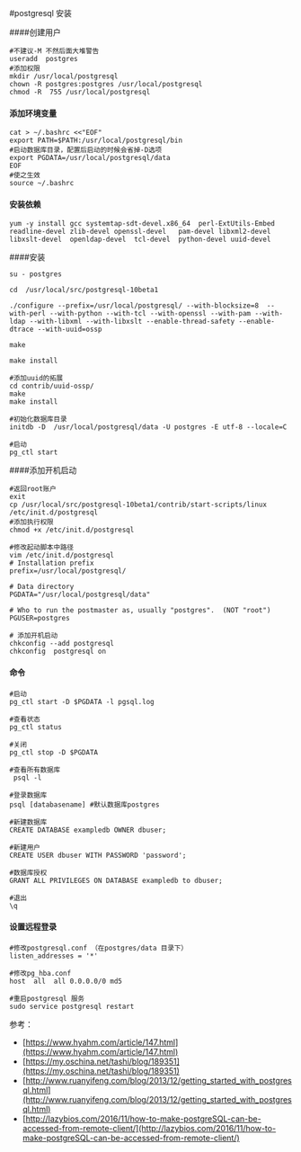 #postgresql 安装

####创建用户

	#不建议-M 不然后面大堆警告
	useradd  postgres   
	#添加权限
	mkdir /usr/local/postgresql
	chown -R postgres:postgres /usr/local/postgresql
	chmod -R  755 /usr/local/postgresql


#### 添加环境变量

	cat > ~/.bashrc <<"EOF"
	export PATH=$PATH:/usr/local/postgresql/bin
	#启动数据库目录，配置后启动的时候会省掉-D选项
	export PGDATA=/usr/local/postgresql/data
	EOF
	#使之生效
	source ~/.bashrc

#### 安装依赖
	
	yum -y install gcc systemtap-sdt-devel.x86_64  perl-ExtUtils-Embed readline-devel zlib-devel openssl-devel   pam-devel libxml2-devel  	libxslt-devel  openldap-devel  tcl-devel  python-devel uuid-devel 

####安装

	su - postgres
	
	cd  /usr/local/src/postgresql-10beta1

	./configure --prefix=/usr/local/postgresql/ --with-blocksize=8  --with-perl --with-python --with-tcl --with-openssl --with-pam --with-ldap --with-libxml --with-libxslt --enable-thread-safety --enable-dtrace --with-uuid=ossp 

	make 

	make install

	#添加uuid的拓展
	cd contrib/uuid-ossp/
	make
	make install

	#初始化数据库目录
	initdb -D  /usr/local/postgresql/data -U postgres -E utf-8 --locale=C

	#启动
	pg_ctl start


####添加开机启动

	#返回root账户
	exit
	cp /usr/local/src/postgresql-10beta1/contrib/start-scripts/linux /etc/init.d/postgresql
	#添加执行权限
	chmod +x /etc/init.d/postgresql
	
	#修改起动脚本中路径
	vim /etc/init.d/postgresql
	# Installation prefix
	prefix=/usr/local/postgresql/
	
	# Data directory
	PGDATA="/usr/local/postgresql/data"
	
	# Who to run the postmaster as, usually "postgres".  (NOT "root")
	PGUSER=postgres

	# 添加开机启动
	chkconfig --add postgresql
	chkconfig  postgresql on

#### 命令

	#启动
	pg_ctl start -D $PGDATA -l pgsql.log
	
	#查看状态
	pg_ctl status

	#关闭
	pg_ctl stop -D $PGDATA

	#查看所有数据库
	 psql -l

	#登录数据库
	psql [databasename] #默认数据库postgres

	#新建数据库
	CREATE DATABASE exampledb OWNER dbuser;

	#新建用户	
	CREATE USER dbuser WITH PASSWORD 'password';

	#数据库授权
	GRANT ALL PRIVILEGES ON DATABASE exampledb to dbuser;

	#退出
	\q


#### 设置远程登录
	
	#修改postgresql.conf （在postgres/data 目录下）
	listen_addresses = '*'

	#修改pg_hba.conf	
	host  all  all 0.0.0.0/0 md5

	#重启postgresql 服务
	sudo service postgresql restart	


参考：

- [https://www.hyahm.com/article/147.html](https://www.hyahm.com/article/147.html)
- [https://my.oschina.net/tashi/blog/189351](https://my.oschina.net/tashi/blog/189351)
- [http://www.ruanyifeng.com/blog/2013/12/getting_started_with_postgresql.html](http://www.ruanyifeng.com/blog/2013/12/getting_started_with_postgresql.html)
- [http://lazybios.com/2016/11/how-to-make-postgreSQL-can-be-accessed-from-remote-client/](http://lazybios.com/2016/11/how-to-make-postgreSQL-can-be-accessed-from-remote-client/)

